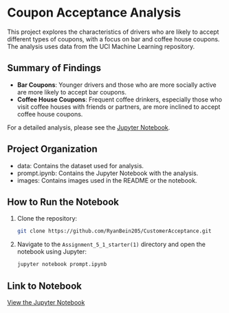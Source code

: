 # Coupon Acceptance Analysis

This project explores the characteristics of drivers who are likely to accept different types of coupons, with a focus on bar and coffee house coupons. The analysis uses data from the UCI Machine Learning repository.

## Summary of Findings

- **Bar Coupons**: Younger drivers and those who are more socially active are more likely to accept bar coupons.
- **Coffee House Coupons**: Frequent coffee drinkers, especially those who visit coffee houses with friends or partners, are more inclined to accept coffee house coupons.

For a detailed analysis, please see the [Jupyter Notebook](assignment_5_1_starter%20(1)/prompt.ipynb).

## Project Organization

- data: Contains the dataset used for analysis.
- prompt.ipynb: Contains the Jupyter Notebook with the analysis.
- images: Contains images used in the README or the notebook.

## How to Run the Notebook

1. Clone the repository:
    ```bash
    git clone https://github.com/RyanBein205/CustomerAcceptance.git
    ```
2. Navigate to the `Assignment_5_1_starter(1)` directory and open the notebook using Jupyter:
    ```bash
    jupyter notebook prompt.ipynb
    ```

## Link to Notebook
[View the Jupyter Notebook](assignment_5_1_starter%20(1)/prompt.ipynb)

